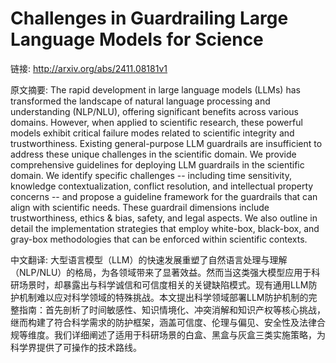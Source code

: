 # Challenges in Guardrailing Large Language Models for Science

链接: http://arxiv.org/abs/2411.08181v1

原文摘要:
The rapid development in large language models (LLMs) has transformed the
landscape of natural language processing and understanding (NLP/NLU), offering
significant benefits across various domains. However, when applied to
scientific research, these powerful models exhibit critical failure modes
related to scientific integrity and trustworthiness. Existing general-purpose
LLM guardrails are insufficient to address these unique challenges in the
scientific domain. We provide comprehensive guidelines for deploying LLM
guardrails in the scientific domain. We identify specific challenges --
including time sensitivity, knowledge contextualization, conflict resolution,
and intellectual property concerns -- and propose a guideline framework for the
guardrails that can align with scientific needs. These guardrail dimensions
include trustworthiness, ethics & bias, safety, and legal aspects. We also
outline in detail the implementation strategies that employ white-box,
black-box, and gray-box methodologies that can be enforced within scientific
contexts.

中文翻译:
大型语言模型（LLM）的快速发展重塑了自然语言处理与理解（NLP/NLU）的格局，为各领域带来了显著效益。然而当这类强大模型应用于科研场景时，却暴露出与科学诚信和可信度相关的关键缺陷模式。现有通用LLM防护机制难以应对科学领域的特殊挑战。本文提出科学领域部署LLM防护机制的完整指南：首先剖析了时间敏感性、知识情境化、冲突消解和知识产权等核心挑战，继而构建了符合科学需求的防护框架，涵盖可信度、伦理与偏见、安全性及法律合规等维度。我们详细阐述了适用于科研场景的白盒、黑盒与灰盒三类实施策略，为科学界提供了可操作的技术路线。
